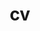 ---
layout: cv
permalink: /cv/
title: cv
nav: true
nav_order: 4
cv_pdf: 1pgResumeDiploma.pdf
description: Click the icon for my 2023 resume.
toc:
  sidebar: left
---